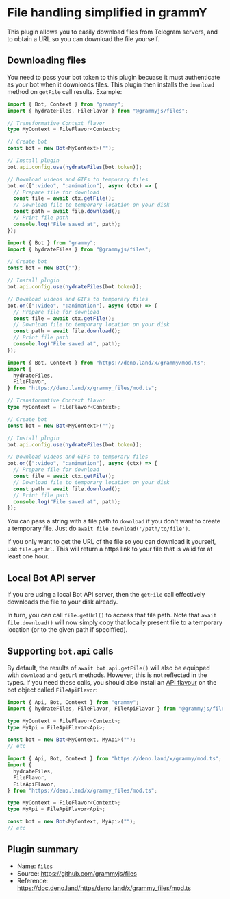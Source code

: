 # File handling simplified in grammY

This plugin allows you to easily download files from Telegram servers, and to obtain a URL so you can download the file yourself.

## Downloading files

You need to pass your bot token to this plugin becuase it must authenticate as your bot when it downloads files.
This plugin then installs the `download` method on `getFile` call results.
Example:

<CodeGroup>
  <CodeGroupItem title="TS" active>

```ts
import { Bot, Context } from "grammy";
import { hydrateFiles, FileFlavor } from "@grammyjs/files";

// Transformative Context flavor
type MyContext = FileFlavor<Context>;

// Create bot
const bot = new Bot<MyContext>("");

// Install plugin
bot.api.config.use(hydrateFiles(bot.token));

// Download videos and GIFs to temporary files
bot.on([":video", ":animation"], async (ctx) => {
  // Prepare file for download
  const file = await ctx.getFile();
  // Download file to temporary location on your disk
  const path = await file.download();
  // Print file path
  console.log("File saved at", path);
});
```

 </CodeGroupItem>
 <CodeGroupItem title="JS">

```js
import { Bot } from "grammy";
import { hydrateFiles } from "@grammyjs/files";

// Create bot
const bot = new Bot("");

// Install plugin
bot.api.config.use(hydrateFiles(bot.token));

// Download videos and GIFs to temporary files
bot.on([":video", ":animation"], async (ctx) => {
  // Prepare file for download
  const file = await ctx.getFile();
  // Download file to temporary location on your disk
  const path = await file.download();
  // Print file path
  console.log("File saved at", path);
});
```

 </CodeGroupItem>
 <CodeGroupItem title="Deno">

```ts
import { Bot, Context } from "https://deno.land/x/grammy/mod.ts";
import {
  hydrateFiles,
  FileFlavor,
} from "https://deno.land/x/grammy_files/mod.ts";

// Transformative Context flavor
type MyContext = FileFlavor<Context>;

// Create bot
const bot = new Bot<MyContext>("");

// Install plugin
bot.api.config.use(hydrateFiles(bot.token));

// Download videos and GIFs to temporary files
bot.on([":video", ":animation"], async (ctx) => {
  // Prepare file for download
  const file = await ctx.getFile();
  // Download file to temporary location on your disk
  const path = await file.download();
  // Print file path
  console.log("File saved at", path);
});
```

 </CodeGroupItem>
</CodeGroup>

You can pass a string with a file path to `download` if you don't want to create a temporary file. Just do `await file.download('/path/to/file')`.

If you only want to get the URL of the file so you can download it yourself, use `file.getUrl`. This will return a https link to your file that is valid for at least one hour.

## Local Bot API server

If you are using a local Bot API server, then the `getFile` call effectively downloads the file to your disk already.

In turn, you can call `file.getUrl()` to access that file path.
Note that `await file.download()` will now simply copy that locally present file to a temporary location (or to the given path if speciffied).

## Supporting `bot.api` calls

By default, the results of `await bot.api.getFile()` will also be equipped with `download` and `getUrl` methods.
However, this is not reflected in the types.
If you need these calls, you should also install an [API flavour](/advanced/transformers.html#api-flavouring) on the bot object called `FileApiFlavor`:

<CodeGroup>
  <CodeGroupItem title="Node" active>

```ts
import { Api, Bot, Context } from "grammy";
import { hydrateFiles, FileFlavor, FileApiFlavor } from "@grammyjs/files";

type MyContext = FileFlavor<Context>;
type MyApi = FileApiFlavor<Api>;

const bot = new Bot<MyContext, MyApi>("");
// etc
```

  </CodeGroupItem>
  <CodeGroupItem title="Deno">

```ts
import { Api, Bot, Context } from "https://deno.land/x/grammy/mod.ts";
import {
  hydrateFiles,
  FileFlavor,
  FileApiFlavor,
} from "https://deno.land/x/grammy_files/mod.ts";

type MyContext = FileFlavor<Context>;
type MyApi = FileApiFlavor<Api>;

const bot = new Bot<MyContext, MyApi>("");
// etc
```

  </CodeGroupItem>
</CodeGroup>

## Plugin summary

- Name: `files`
- Source: <https://github.com/grammyjs/files>
- Reference: <https://doc.deno.land/https/deno.land/x/grammy_files/mod.ts>
